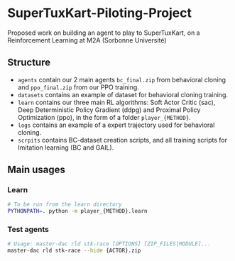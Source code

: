 # SuperTuxKart-Piloting-Project
Proposed work on building an agent to play to SuperTuxKart, on a Reinforcement Learning at M2A (Sorbonne Université)

## Structure

- `agents` contain our 2 main agents `bc_final.zip` from behavioral cloning and `ppo_final.zip` from our PPO training.
- `datasets` contains an example of dataset for behavioral cloning training.
- `learn` contains our three main RL algorithms: Soft Actor Critic (sac), Deep Deterministic Policy Gradient (ddpg) and Proximal Policy Optimization (ppo), in the form of a folder `player_{METHOD}`.
- `logs` contains an example of a expert trajectory used for behavioral cloning.
- `scrpits` contains BC-dataset creation scripts, and all training scripts for Imitation learning (BC and GAIL).


## Main usages

### Learn

```sh
# To be run from the learn directory
PYTHONPATH=. python -m player_{METHOD}.learn
```

### Test agents
```sh
# Usage: master-dac rld stk-race [OPTIONS] [ZIP_FILES|MODULE]...
master-dac rld stk-race --hide {ACTOR}.zip
```
